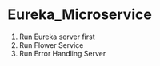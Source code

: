 # Eureka_Microservice

1) Run Eureka server first 
2) Run Flower Service 
3) Run Error Handling Server

